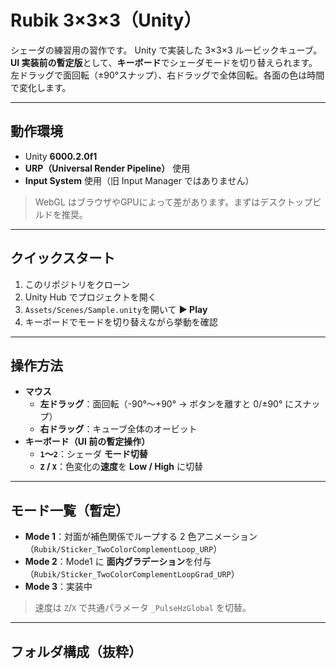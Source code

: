 # Rubik 3×3×3（Unity）

シェーダの練習用の習作です。
Unity で実装した 3×3×3 ルービックキューブ。  
**UI 実装前の暫定版**として、**キーボード**でシェーダモードを切り替えられます。  
左ドラッグで面回転（±90°スナップ）、右ドラッグで全体回転。各面の色は時間で変化します。


---

## 動作環境

- Unity **6000.2.0f1**
- **URP（Universal Render Pipeline）** 使用
- **Input System** 使用（旧 Input Manager ではありません）

> WebGL はブラウザやGPUによって差があります。まずはデスクトップビルドを推奨。

---

## クイックスタート

1. このリポジトリをクローン
2. Unity Hub でプロジェクトを開く
3. `Assets/Scenes/Sample.unity`を開いて **▶︎ Play**
4. キーボードでモードを切り替えながら挙動を確認

---

## 操作方法

- **マウス**
  - **左ドラッグ**：面回転（-90°〜+90° → ボタンを離すと 0/±90° にスナップ）
  - **右ドラッグ**：キューブ全体のオービット
- **キーボード（UI 前の暫定操作）**
  - **`1`〜`2`**：シェーダ **モード切替**
  - **`Z` / `X`**：色変化の**速度**を **Low / High** に切替


---

## モード一覧（暫定）

- **Mode 1**：対面が補色関係でループする 2 色アニメーション  
  （`Rubik/Sticker_TwoColorComplementLoop_URP`）
- **Mode 2**：Mode1 に **面内グラデーション**を付与  
  （`Rubik/Sticker_TwoColorComplementLoopGrad_URP`）
- **Mode 3**：実装中
  
> 速度は `Z`/`X` で共通パラメータ `_PulseHzGlobal` を切替。

---

## フォルダ構成（抜粋）

